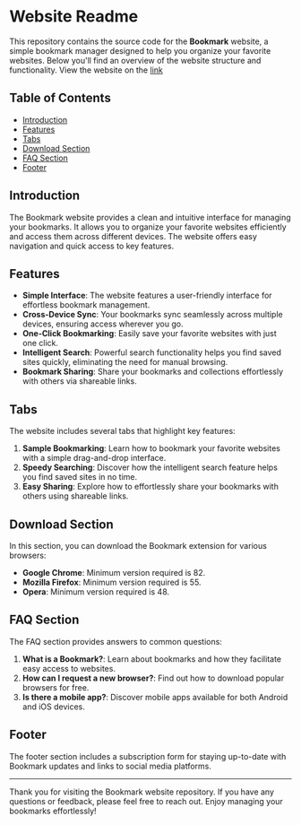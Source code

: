 # Website Readme

This repository contains the source code for the **Bookmark** website, a simple bookmark manager designed to help you organize your favorite websites. Below you'll find an overview of the website structure and functionality.
View the website on the [link](https://samuel-effiong.github.io/landing_page/)

## Table of Contents

- [Introduction](#introduction)
- [Features](#features)
- [Tabs](#tabs)
- [Download Section](#download-section)
- [FAQ Section](#faq-section)
- [Footer](#footer)

## Introduction

The Bookmark website provides a clean and intuitive interface for managing your bookmarks. It allows you to organize your favorite websites efficiently and access them across different devices. The website offers easy navigation and quick access to key features.

## Features

- **Simple Interface**: The website features a user-friendly interface for effortless bookmark management.
- **Cross-Device Sync**: Your bookmarks sync seamlessly across multiple devices, ensuring access wherever you go.
- **One-Click Bookmarking**: Easily save your favorite websites with just one click.
- **Intelligent Search**: Powerful search functionality helps you find saved sites quickly, eliminating the need for manual browsing.
- **Bookmark Sharing**: Share your bookmarks and collections effortlessly with others via shareable links.

## Tabs

The website includes several tabs that highlight key features:

1. **Sample Bookmarking**: Learn how to bookmark your favorite websites with a simple drag-and-drop interface.
2. **Speedy Searching**: Discover how the intelligent search feature helps you find saved sites in no time.
3. **Easy Sharing**: Explore how to effortlessly share your bookmarks with others using shareable links.

## Download Section

In this section, you can download the Bookmark extension for various browsers:

- **Google Chrome**: Minimum version required is 82.
- **Mozilla Firefox**: Minimum version required is 55.
- **Opera**: Minimum version required is 48.

## FAQ Section

The FAQ section provides answers to common questions:

1. **What is a Bookmark?**: Learn about bookmarks and how they facilitate easy access to websites.
2. **How can I request a new browser?**: Find out how to download popular browsers for free.
3. **Is there a mobile app?**: Discover mobile apps available for both Android and iOS devices.

## Footer

The footer section includes a subscription form for staying up-to-date with Bookmark updates and links to social media platforms.

---

Thank you for visiting the Bookmark website repository. If you have any questions or feedback, please feel free to reach out. Enjoy managing your bookmarks effortlessly!
